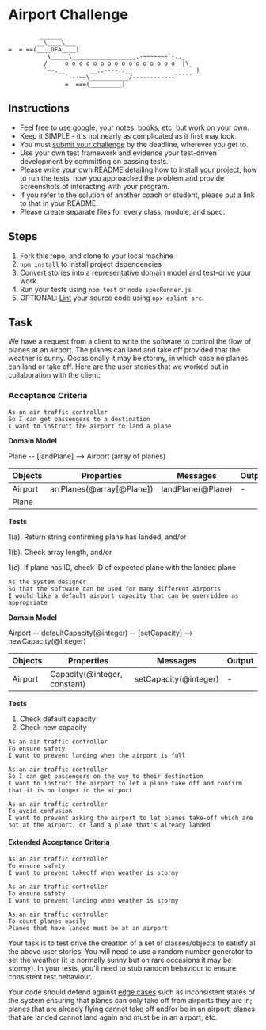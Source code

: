 Airport Challenge
=================

```
         ______
        __\____\___
=  = ==(____DFA____)
           \_____\__________________,-~~~~~~~`-.._
          /     o o o o o o o o o o o o o o o o  |\_
          `~-.__       __..----..__                  )
                `---~~\___________/------------`````
                =  ===(_________)

```

Instructions
---------

* Feel free to use google, your notes, books, etc. but work on your own.
* Keep it SIMPLE - it's not nearly as complicated as it first may look.
* You must [submit your challenge](https://airtable.com/shrUGm2T8TYCFAmjN) by the deadline, wherever you get to.
* Use your own test framework and evidence your test-driven development by committing on passing tests.
* Please write your own README detailing how to install your project, how to run the tests, how you approached the problem and provide screenshots of interacting with your program.
* If you refer to the solution of another coach or student, please put a link to that in your README.
* Please create separate files for every class, module, and spec.

Steps
-------

1. Fork this repo, and clone to your local machine
2. `npm install` to install project dependencies
3. Convert stories into a representative domain model and test-drive your work.
4. Run your tests using `npm test` or `node specRunner.js`
5. OPTIONAL: [Lint](https://eslint.org/docs/user-guide/getting-started) your source code using `npx eslint src`.

Task
-----

We have a request from a client to write the software to control the flow of planes at an airport. The planes can land and take off provided that the weather is sunny. Occasionally it may be stormy, in which case no planes can land or take off.  Here are the user stories that we worked out in collaboration with the client:

### Acceptance Criteria

```
As an air traffic controller
So I can get passengers to a destination
I want to instruct the airport to land a plane
```

**Domain Model**

Plane -- [landPlane] --> Airport (array of planes)

| Objects   | Properties                        | Messages                     | Output  |
| --------- | --------------------------------- | ---------------------------- | ------- |
| Airport   | arrPlanes(@array[@Plane])         | landPlane(@Plane)            | -       |
| Plane     |

**Tests**

1(a). Return string confirming plane has landed, and/or

1(b). Check array length, and/or

1(c). If plane has ID, check ID of expected plane with the landed plane


```
As the system designer
So that the software can be used for many different airports
I would like a default airport capacity that can be overridden as appropriate
```

**Domain Model**

Airport -- defaultCapacity(@integer) -- [setCapacity] --> newCapacity(@Integer)

| Objects   | Properties                        | Messages                     | Output  |
| --------- | --------------------------------- | ---------------------------- | ------- |
| Airport   | Capacity(@integer, constant)      | setCapacity(@integer)        | -       |


**Tests**
1. Check default capacity
2. Check new capacity

```
As an air traffic controller
To ensure safety
I want to prevent landing when the airport is full
```


```
As an air traffic controller
So I can get passengers on the way to their destination
I want to instruct the airport to let a plane take off and confirm that it is no longer in the airport
```


```
As an air traffic controller
To avoid confusion
I want to prevent asking the airport to let planes take-off which are not at the airport, or land a plane that's already landed
```

#### Extended Acceptance Criteria
```
As an air traffic controller
To ensure safety
I want to prevent takeoff when weather is stormy

As an air traffic controller
To ensure safety
I want to prevent landing when weather is stormy

As an air traffic controller
To count planes easily
Planes that have landed must be at an airport
```

Your task is to test drive the creation of a set of classes/objects to satisfy all the above user stories. You will need to use a random number generator to set the weather (it is normally sunny but on rare occasions it may be stormy). In your tests, you'll need to stub random behaviour to ensure consistent test behaviour.

Your code should defend against [edge cases](http://programmers.stackexchange.com/questions/125587/what-are-the-difference-between-an-edge-case-a-corner-case-a-base-case-and-a-b) such as inconsistent states of the system ensuring that planes can only take off from airports they are in; planes that are already flying cannot take off and/or be in an airport; planes that are landed cannot land again and must be in an airport, etc.
